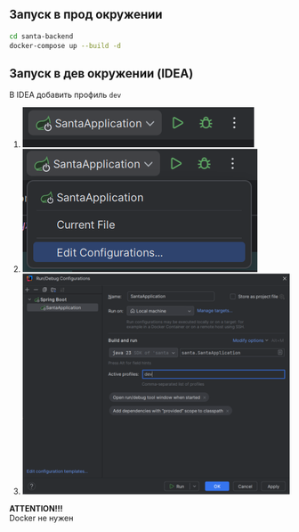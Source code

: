 ## Запуск в прод окружении
```bash
cd santa-backend
docker-compose up --build -d
```

## Запуск в дев окружении (IDEA)
В IDEA добавить профиль `dev`
1. ![](/screenshots/img.png)
2. ![](/screenshots/img_1.png)
3. ![](/screenshots/img_2.png)

**ATTENTION!!!** \
Docker не нужен